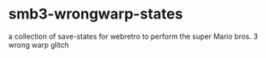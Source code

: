 # smb3-wrongwarp-states
a collection of save-states for webretro to perform the super Mario bros. 3 wrong warp glitch

